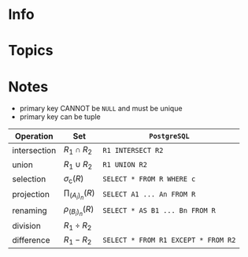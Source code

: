
# Info

# Topics

# Notes
- primary key CANNOT be `NULL` and must be unique
- primary key can be tuple


| Operation    | $\mathrm{Set}$             | `PostgreSQL`                        |
| ------------ | -------------------------- | ----------------------------------- |
| intersection | $R_{1} \cap R_{2}$         | `R1 INTERSECT R2`                   |
| union        | $R_{1} \cup R_{2}$         | `R1 UNION R2`                       |
| selection    | $\sigma_{\mathrm{c}} (R)$  | `SELECT * FROM R WHERE c`           |
| projection   | $\prod_{ (A_{i})_{n}} (R)$ | `SELECT A1 ... An FROM R`           |
| renaming     | $\rho_{(B_{i})_{n}} (R)$   | `SELECT * AS B1 ... Bn FROM R`      |
| division     | $R_{1} \div R_{2}$         |                                     |
| difference   | $R_{1} - R_{2}$            | `SELECT * FROM R1 EXCEPT * FROM R2` |
